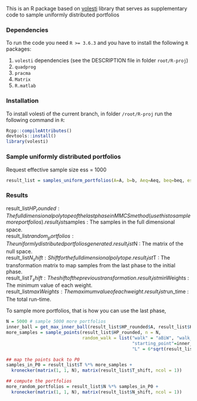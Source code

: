 This is an R package based on [volesti](https://github.com/GeomScale/volume_approximation) library that serves as supplementary code to sample uniformly distributed portfolios

###  Dependencies

To run the code you need `R >= 3.6.3` and you have to install the following `R` packages:  

1. `volesti` dependencies (see the DESCRIPTION file in folder `root/R-proj`)  
2. `quadprog` 
3. `pracma`
4. `Matrix`
5. `R.matlab`

###  Installation

To install volesti of the current branch, in folder `/root/R-proj` run the following command in `R`:  
```r
Rcpp::compileAttributes()  
devtools::install()  
library(volesti)  
```

### Sample uniformly distributed portfolios  

Request effective sample size ess = 1000

```r
result_list = samples_uniform_portfolios(A=A, b=b, Aeq=Aeq, beq=beq, ess = 1000)
```

### Results  

result_list$HP_rounded : The full dimensional polytope of the last phase in MMCS method (use this to sample more portfolios).  
result_list$samples : The samples in the full dimensional space.  
result_list$random_portfolios : The uniformly distributed portfolios generated.  
result_list$N : The matrix of the null space.  
result_list$N_shift : Shift for the full dimensional polytope.  
result_list$T : The transformation matrix to map samples from the last phase to the initial phase.  
result_list$T_shift : The shift of the previous transformation.  
result_list$minWeights : The minimum value of each weight.  
result_list$maxWeights : The maximum value of each weight.  
result_list$run_time : The total run-time.  

To sample more portfolios, that is how you can use the last phase,  

```r
N = 5000 # sample 5000 more portfolios
inner_ball = get_max_inner_ball(result_list$HP_rounded$A, result_list$HP_rounded$b)
more_samples = sample_points(result_list$HP_rounded, n = N, 
                             random_walk = list("walk" = "aBiW", "walk_length" = 1,
                                                "starting_point"=inner_ball$center, 
                                                "L" = 6*sqrt(result_list$HP_rounded$dimension)*inner_ball$radius))

## map the points back to P0
samples_in_P0 = result_list$T %*% more_samples + 
  kronecker(matrix(1, 1, N), matrix(result_list$T_shift, ncol = 1))

## compute the portfolios
more_random_portfolios = result_list$N %*% samples_in_P0 + 
  kronecker(matrix(1, 1, N), matrix(result_list$N_shift, ncol = 1))
```
